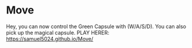 # Move
Hey, you can now control the Green Capsule with (W/A/S/D). 
You can also pick up the magical capsule.
PLAY HERER: https://samuel5024.github.io/Move/
 
